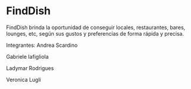 # FindDish
FindDish brinda la oportunidad de conseguir locales, restaurantes, bares, lounges, etc, según sus gustos y preferencias de forma rápida y precisa. 


Integrantes:
Andrea Scardino

Gabriele Iafigliola

Ladymar Rodrigues

Veronica Lugli


